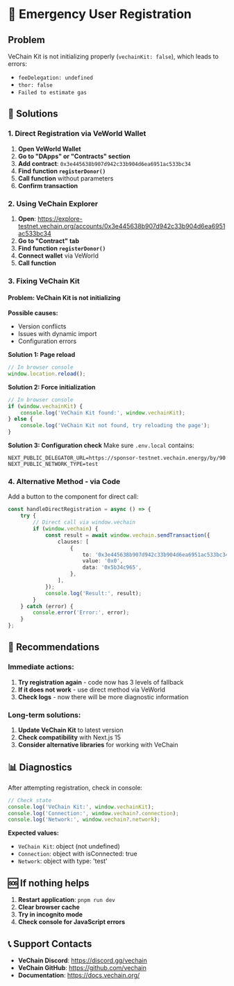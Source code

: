 # 🚨 Emergency User Registration

## Problem

VeChain Kit is not initializing properly (`vechainKit: false`), which leads to errors:

- `feeDelegation: undefined`
- `thor: false`
- `Failed to estimate gas`

## 🔧 Solutions

### 1. Direct Registration via VeWorld Wallet

1. **Open VeWorld Wallet**
2. **Go to "DApps" or "Contracts" section**
3. **Add contract**: `0x3e445638b907d942c33b904d6ea6951ac533bc34`
4. **Find function `registerDonor()`**
5. **Call function** without parameters
6. **Confirm transaction**

### 2. Using VeChain Explorer

1. **Open**: https://explore-testnet.vechain.org/accounts/0x3e445638b907d942c33b904d6ea6951ac533bc34
2. **Go to "Contract" tab**
3. **Find function `registerDonor()`**
4. **Connect wallet** via VeWorld
5. **Call function**

### 3. Fixing VeChain Kit

#### Problem: VeChain Kit is not initializing

**Possible causes:**

- Version conflicts
- Issues with dynamic import
- Configuration errors

**Solution 1: Page reload**

```javascript
// In browser console
window.location.reload();
```

**Solution 2: Force initialization**

```javascript
// In browser console
if (window.vechainKit) {
	console.log('VeChain Kit found:', window.vechainKit);
} else {
	console.log('VeChain Kit not found, try reloading the page');
}
```

**Solution 3: Configuration check**
Make sure `.env.local` contains:

```
NEXT_PUBLIC_DELEGATOR_URL=https://sponsor-testnet.vechain.energy/by/90
NEXT_PUBLIC_NETWORK_TYPE=test
```

### 4. Alternative Method - via Code

Add a button to the component for direct call:

```typescript
const handleDirectRegistration = async () => {
	try {
		// Direct call via window.vechain
		if (window.vechain) {
			const result = await window.vechain.sendTransaction({
				clauses: [
					{
						to: '0x3e445638b907d942c33b904d6ea6951ac533bc34',
						value: '0x0',
						data: '0x5b34c965',
					},
				],
			});
			console.log('Result:', result);
		}
	} catch (error) {
		console.error('Error:', error);
	}
};
```

## 🎯 Recommendations

### Immediate actions:

1. **Try registration again** - code now has 3 levels of fallback
2. **If it does not work** - use direct method via VeWorld
3. **Check logs** - now there will be more diagnostic information

### Long-term solutions:

1. **Update VeChain Kit** to latest version
2. **Check compatibility** with Next.js 15
3. **Consider alternative libraries** for working with VeChain

## 📊 Diagnostics

After attempting registration, check in console:

```javascript
// Check state
console.log('VeChain Kit:', window.vechainKit);
console.log('Connection:', window.vechain?.connection);
console.log('Network:', window.vechain?.network);
```

**Expected values:**

- `VeChain Kit`: object (not undefined)
- `Connection`: object with isConnected: true
- `Network`: object with type: 'test'

## 🆘 If nothing helps

1. **Restart application**: `pnpm run dev`
2. **Clear browser cache**
3. **Try in incognito mode**
4. **Check console for JavaScript errors**

## 📞 Support Contacts

- **VeChain Discord**: https://discord.gg/vechain
- **VeChain GitHub**: https://github.com/vechain
- **Documentation**: https://docs.vechain.org/
